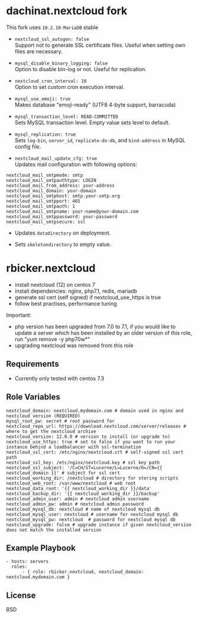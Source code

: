 dachinat.nextcloud fork
=======================

This fork uses `10.2.10-MariaDB` stable

* `nextcloud_ssl_autogen: false`  
Support not to generate SSL certificate files. Useful when setting own files are necessary.

* `mysql_disable_binary_logging: false`  
Option to disable bin-log or not. Useful for replication.

* `nextcloud_cron_interval: 10`  
Option to set custom cron execution interval.

* `mysql_use_emoji: true`  
Makes database "emoji-ready" (UTF8 4-byte support, barracuda)

* `mysql_transaction_level: READ-COMMITTED`  
Sets MySQL transaction level. Empty value sets level to default.

* `mysql_replication: true`  
Sets `log-bin`, `server_id`, `replicate-do-db`, and `bind-address` in MySQL config file.

* `nextcloud_mail_update_cfg: true`  
Updates mail configuration with following options:

```
nextcloud_mail_smtpmode: smtp
nextcloud_mail_smtpauthtype: LOGIN
nextcloud_mail_from_address: your-address
nextcloud_mail_domain: your-domain
nextcloud_mail_smtphost: smtp.your-smtp.org
nextcloud_mail_smtpport: 465
nextcloud_mail_smtpauth: 1
nextcloud_mail_smtpname: your-name@your-domain.com
nextcloud_mail_smtppassword: your-password
nextcloud_mail_smtpsecure: ssl
```

* Updates `datadirectory` on deployment.

* Sets `skeletondirectory` to empty value.


rbicker.nextcloud
=================

* install nextcloud (12) on centos 7
* install dependencies: nginx, php7.1, redis, mariadb
* generate ssl cert (self signed) if nextcloud_use_https is true
* follow best practises, performance tuning 

Important:
* php version has been upgraded from 7.0 to 7.1, if you would like to update a server which has been installed by an older version of this role, run "yum remove -y php70w\*"
* upgrading nextcloud was removed from this role

Requirements
------------

* Currently only tested with centos 7.3

Role Variables
--------------

```
nextcloud_domain: nextcloud.mydomain.com # domain used in nginx and nextcloud version (REQUIRED)
mysql_root_pw: secret # root password for 
nextcloud_repo_url: https://download.nextcloud.com/server/releases # where to get the nextcloud archive
nextcloud_version: 12.0.0 # version to install (or upgrade to)
nextcloud_use_https: true # set to false if you want to run your instance behind a loadbalancer with ssl-termination
nextcloud_ssl_cert: /etc/nginx/nextcloud.crt # self-signed ssl cert path
nextcloud_ssl_key: /etc/nginx/nextcloud.key # ssl key path
nextcloud_ssl_subject: '/C=CH/ST=Lucerne/L=Lucerne/O=/CN={{ nextcloud_domain }}' # subject for ssl cert
nextcloud_working_dir: /nextcloud # directory for storing scripts
nextcloud_web_root: /var/www/nextcloud # web root 
nextcloud_data_root: '{{ nextcloud_working_dir }}/data'
nextcloud_backup_dir: '{{ nextcloud_working_dir }}/backup'
nextcloud_admin_user: admin # nextcloud admin username
nextcloud_admin_pw: admin # nextcloud admin password
nextcloud_mysql_db: nextcloud # name of nextcloud mysql db
nextcloud_mysql_user: nextcloud # username for nextcloud mysql db
nextcloud_mysql_pw: nextcloud  # password for nextcloud mysql db
nextcloud_upgrade: false # upgrade instance if given nextcloud_version does not match the installed version
```

Example Playbook
----------------

```
- hosts: servers
  roles:
      - { role: rbicker.nextcloud, nextcloud_domain: nextcloud.mydomain.com }
```

License
-------

BSD

